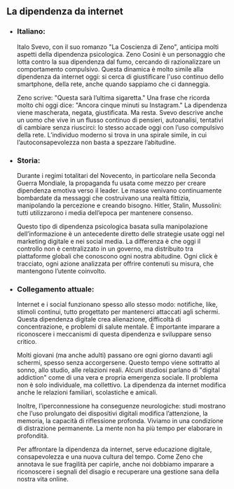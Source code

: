 ## La dipendenza da internet


- ### **Italiano:**  
	Italo Svevo, con il suo romanzo "La Coscienza di Zeno", anticipa molti aspetti della dipendenza psicologica. Zeno Cosini è un personaggio che lotta contro la sua dipendenza dal fumo, cercando di razionalizzare un comportamento compulsivo. Questa dinamica è molto simile alla dipendenza da internet oggi: si cerca di giustificare l'uso continuo dello smartphone, della rete, anche quando sappiamo che ci danneggia.
	
	Zeno scrive: "Questa sarà l’ultima sigaretta." Una frase che ricorda molto chi oggi dice: "Ancora cinque minuti su Instagram." La dipendenza viene mascherata, negata, giustificata. Ma resta. Svevo descrive anche un uomo che vive in un flusso continuo di pensieri, autoanalisi, tentativi di cambiare senza riuscirci: lo stesso accade oggi con l’uso compulsivo della rete. L’individuo moderno si trova in una spirale simile, in cui l’autoconsapevolezza non basta a spezzare l’abitudine.



- ###  **Storia:**  
	Durante i regimi totalitari del Novecento, in particolare nella Seconda Guerra Mondiale, la propaganda fu usata come mezzo per creare dipendenza emotiva verso il leader. Le masse venivano continuamente bombardate da messaggi che costruivano una realtà fittizia, manipolando la percezione e creando bisogno. Hitler, Stalin, Mussolini: tutti utilizzarono i media dell’epoca per mantenere consenso.
	
	Questo tipo di dipendenza psicologica basata sulla manipolazione dell’informazione è un antecedente diretto delle strategie usate oggi nel marketing digitale e nei social media. La differenza è che oggi il controllo non è centralizzato in un governo, ma distribuito tra piattaforme globali che conoscono ogni nostra abitudine. Ogni click è tracciato, ogni azione analizzata per offrire contenuti su misura, che mantengono l’utente coinvolto.



- ### **Collegamento attuale:**  
	Internet e i social funzionano spesso allo stesso modo: notifiche, like, stimoli continui, tutto progettato per mantenerci attaccati agli schermi. Questa dipendenza digitale crea alienazione, difficoltà di concentrazione, e problemi di salute mentale. È importante imparare a riconoscere i meccanismi di questa dipendenza e sviluppare senso critico.
	
	Molti giovani (ma anche adulti) passano ore ogni giorno davanti agli schermi, spesso senza accorgersene. Questo tempo viene sottratto al sonno, allo studio, alle relazioni reali. Alcuni studiosi parlano di "digital addiction" come di una vera e propria emergenza sociale. Il problema non è solo individuale, ma collettivo. La dipendenza da internet modifica anche le relazioni familiari, scolastiche e amicali.
	
	Inoltre, l’iperconnessione ha conseguenze neurologiche: studi mostrano che l’uso prolungato dei dispositivi digitali modifica l’attenzione, la memoria, la capacità di riflessione profonda. Viviamo in una condizione di distrazione permanente. La mente non ha più tempo per elaborare in profondità.
	
	Per affrontare la dipendenza da internet, serve educazione digitale, consapevolezza e una nuova cultura del tempo. Come Zeno che annotava le sue fragilità per capirle, anche noi dobbiamo imparare a riconoscere i segnali del disagio e recuperare una gestione sana della nostra vita online.
